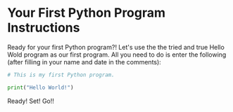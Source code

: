 # Your First Python Program Instructions

Ready for your first Python program?! Let's use the the tried and true Hello Wold program as our first program. All you need to do is enter the following (after filling in your name and date in the comments):

```python
# This is my first Python program.

print("Hello World!")
```

Ready! Set! Go!!
